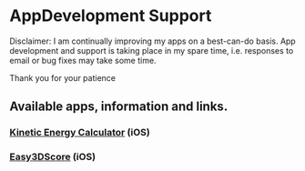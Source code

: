 # AppDevelopment Support

Disclaimer: I am continually improving my apps on a best-can-do basis. App development and support is taking place in my spare time, i.e. responses to email or bug fixes may take some time.

Thank you for your patience

## Available apps, information and links.

### [Kinetic Energy Calculator](https://github.com/dsasp/AppDevelopment/wiki/KineticEnergyCalculator) (iOS)

### [Easy3DScore](https://github.com/dsasp/Easy3DScoreSupport/wiki/English-Version) (iOS)

